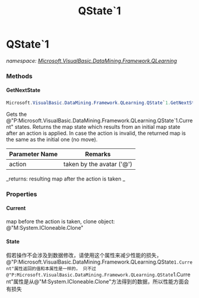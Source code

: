 ﻿---
title: QState`1
---

# QState`1
_namespace: [Microsoft.VisualBasic.DataMining.Framework.QLearning](N-Microsoft.VisualBasic.DataMining.Framework.QLearning.html)_





### Methods

#### GetNextState
```csharp
Microsoft.VisualBasic.DataMining.Framework.QLearning.QState`1.GetNextState(System.Int32)
```
Gets the @"P:Microsoft.VisualBasic.DataMining.Framework.QLearning.QState`1.Current" states.
 Returns the map state which results from an initial map state after an
 action is applied. In case the action is invalid, the returned map is the
 same as the initial one (no move).

|Parameter Name|Remarks|
|--------------|-------|
|action| taken by the avatar ('@') |

_returns:  resulting map after the action is taken _


### Properties

#### Current
map before the action is taken, clone object: @"M:System.ICloneable.Clone"
#### State
假若操作不会涉及到数据修改，请使用这个属性来减少性能的损失，@"P:Microsoft.VisualBasic.DataMining.Framework.QLearning.QState`1.Current"属性返回的值和本属性是一样的，
 只不过@"P:Microsoft.VisualBasic.DataMining.Framework.QLearning.QState`1.Current"属性是从@"M:System.ICloneable.Clone"方法得到的数据，所以性能方面会有损失
